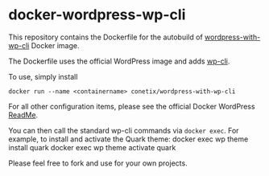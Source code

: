 # docker-wordpress-wp-cli
This repository contains the Dockerfile for the autobuild of [wordpress-with-wp-cli](https://registry.hub.docker.com/u/timbutler/wordpress-with-wp-cli/) Docker image.

The Dockerfile uses the official WordPress image and adds [wp-cli](http://wp-cli.org/).

To use, simply install 

    docker run --name <containername> conetix/wordpress-with-wp-cli

For all other configuration items, please see the official Docker WordPress [ReadMe](https://github.com/docker-library/docs/tree/master/wordpress).

You can then call the standard wp-cli commands via `docker exec`. For example, to install and activate the Quark theme:
    docker exec <containername> wp theme install quark
    docker exec <containername> wp theme activate quark

Please feel free to fork and use for your own projects.
